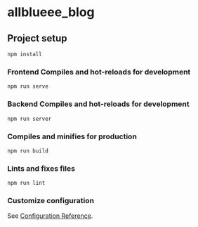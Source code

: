 # allblueee_blog

## Project setup
```
npm install
```
### Frontend Compiles and hot-reloads for development
```
npm run serve
```

### Backend Compiles and hot-reloads for development
```
npm run server
```

### Compiles and minifies for production
```
npm run build
```

### Lints and fixes files
```
npm run lint
```

### Customize configuration
See [Configuration Reference](https://cli.vuejs.org/config/).
